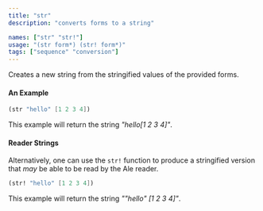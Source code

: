 ```yaml
---
title: "str"
description: "converts forms to a string"

names: ["str" "str!"]
usage: "(str form*) (str! form*)"
tags: ["sequence" "conversion"]
---
```


Creates a new string from the stringified values of the provided forms.

#### An Example

```scheme
(str "hello" [1 2 3 4])
```

This example will return the string _"hello[1 2 3 4]"_.

#### Reader Strings

Alternatively, one can use the `str!` function to produce a stringified version that _may_ be able to be read by the Ale reader.

```scheme
(str! "hello" [1 2 3 4])
```

This example will return the string _"\"hello\" [1 2 3 4]"_.
